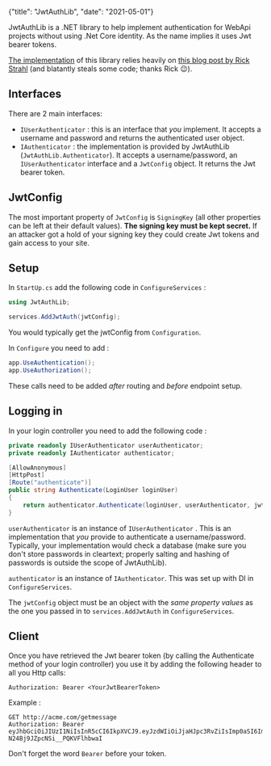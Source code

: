 {"title": "JwtAuthLib", "date": "2021-05-01"}

JwtAuthLib is a .NET library to help implement authentication for WebApi projects without using .Net Core identity. As the name implies it uses Jwt bearer tokens.

[The implementation](https://github.com/christofjans/jwtauthlib) of this library relies heavily on [this blog post by Rick Strahl](https://weblog.west-wind.com/posts/2021/Mar/09/Role-based-JWT-Tokens-in-ASPNET-Core) (and blatantly steals some code; thanks Rick 😉).

## Interfaces

There are 2 main interfaces:

* `IUserAuthenticator` : this is an interface that *you* implement. It accepts a username and password and returns the authenticated user object.
* `IAuthenticator` : the implementation is provided by JwtAuthLib (`JwtAuthLib.Authenticator`). It accepts a username/password, an `IUserAuthenticator` interface and a `JwtConfig` object. It returns the Jwt bearer token.


## JwtConfig

The most important property of `JwtConfig` is `SigningKey` (all other properties can be left at their default values). **The signing key must be kept secret.** If an attacker got a hold of your signing key they could create Jwt tokens and gain access to your site.

## Setup

In `StartUp.cs` add the following code in `ConfigureServices` :

```cs
using JwtAuthLib;

services.AddJwtAuth(jwtConfig);
```

You would typically get the jwtConfig from `Configuration`.

In `Configure` you need to add :

```cs
app.UseAuthentication();
app.UseAuthorization();
```

These calls need to be added *after* routing and *before* endpoint setup.

## Logging in

In your login controller you need to add the following code :

```cs
private readonly IUserAuthenticator userAuthenticator;
private readonly IAuthenticator authenticator;

[AllowAnonymous]
[HttpPost]
[Route("authenticate")]        
public string Authenticate(LoginUser loginUser)
{
    return authenticator.Authenticate(loginUser, userAuthenticator, jwtConfig);
}
```

`userAuthenticator` is an instance of `IUserAuthenticator` . This is an implementation that *you* provide to authenticate a username/password. Typically, your implementation would check a database (make sure you don't store passwords in cleartext; properly salting and hashing of passwords is outside the scope of JwtAuthLib).

`authenticator` is an instance of `IAuthenticator`. This was set up with DI in `ConfigureServices`.

The `jwtConfig` object must be an object with the *same property values* as the one you passed in to `services.AddJwtAuth` in `ConfigureServices`.

## Client

Once you have retrieved the Jwt bearer token (by calling the Authenticate method of your login controller) you use it by adding the following header to all you Http calls:

```http
Authorization: Bearer <YourJwtBearerToken>
```

Example :

```http
GET http://acme.com/getmessage
Authorization: Bearer eyJhbGciOiJIUzI1NiIsInR5cCI6IkpXVCJ9.eyJzdWIiOiJjaHJpc3RvZiIsImp0aSI6ImRjNjcyNTExLWEyYWYtNDJmNi1hZGVkLTVlN2VmZjE0NTI0NyIsInVzZXJuYW1lIjoiY2hyaXN0b2YiLCJkaXNwbGF5bmFtZSI6ImNocmlzdG9mIiwicm9sZSI6WyJhZG1pbiIsInJvbGUxIl0sImV4cCI6MTYxODc4OTgxMywiaXNzIjoiaHR0cHM6Ly9teXNpdGUuY29tIiwiYXVkIjoiaHR0cHM6Ly9teXNpdGUuY29tIn0.hkHJWUuDUbqH3WKf-N24Bj9JZpcNSi__PQKVFlhbwaI
```

Don't forget the word `Bearer` before your token. 